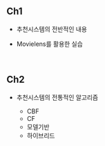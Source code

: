 ## Ch1

- 추천시스템의 전반적인 내용

- Movielens를 활용한 실습

<br>

## Ch2

- 추천시스템의 전통적인 알고리즘

   - CBF
   - CF
   - 모델기반
   - 하이브리드
   
